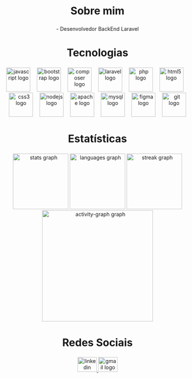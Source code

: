 <h1 align="center">Sobre mim</h1>

###

<p align="center">- Desenvolvedor BackEnd Laravel</p>

###

<h1 align="center">Tecnologias</h1>

###

<div align="center">
  <img src="https://cdn.jsdelivr.net/gh/devicons/devicon/icons/javascript/javascript-original.svg" height="65" alt="javascript logo"  />
  <img width="10" />
  <img src="https://cdn.jsdelivr.net/gh/devicons/devicon/icons/bootstrap/bootstrap-original.svg" height="65" alt="bootstrap logo"  />
  <img width="10" />
  <img src="https://cdn.jsdelivr.net/gh/devicons/devicon/icons/composer/composer-original.svg" height="65" alt="composer logo"  />
  <img width="10" />
  <img src="https://cdn.jsdelivr.net/gh/devicons/devicon/icons/laravel/laravel-original.svg" height="65" alt="laravel logo"  />
  <img width="10" />
  <img src="https://cdn.jsdelivr.net/gh/devicons/devicon/icons/php/php-original.svg" height="65" alt="php logo"  />
  <img width="10" />
  <img src="https://cdn.jsdelivr.net/gh/devicons/devicon/icons/html5/html5-original.svg" height="65" alt="html5 logo"  />
  <img width="10" />
  <img src="https://cdn.jsdelivr.net/gh/devicons/devicon/icons/css3/css3-original.svg" height="65" alt="css3 logo"  />
  <img width="10" />
  <img src="https://cdn.jsdelivr.net/gh/devicons/devicon/icons/nodejs/nodejs-original.svg" height="65" alt="nodejs logo"  />
  <img width="10" />
  <img src="https://cdn.jsdelivr.net/gh/devicons/devicon/icons/apache/apache-original.svg" height="65" alt="apache logo"  />
  <img width="10" />
  <img src="https://cdn.jsdelivr.net/gh/devicons/devicon/icons/mysql/mysql-original.svg" height="65" alt="mysql logo"  />
  <img width="10" />
  <img src="https://cdn.jsdelivr.net/gh/devicons/devicon/icons/figma/figma-original.svg" height="65" alt="figma logo"  />
  <img width="10" />
  <img src="https://cdn.jsdelivr.net/gh/devicons/devicon/icons/git/git-original.svg" height="65" alt="git logo"  />
</div>

###

<h1 align="center">Estatísticas</h1>

###

<div align="center">
  <img src="https://github-readme-stats.vercel.app/api?username=Samukaviga&hide_title=true&hide_rank=false&show_icons=true&include_all_commits=true&count_private=true&disable_animations=false&theme=dracula&locale=pt-br&hide_border=false&order=1" height="150" alt="stats graph"  />
  <img src="https://github-readme-stats.vercel.app/api/top-langs?username=Samukaviga&locale=pt-br&hide_title=false&layout=compact&card_width=320&langs_count=5&theme=dracula&hide_border=false&order=2" height="150" alt="languages graph"  />
  <img src="https://streak-stats.demolab.com?user=Samukaviga&locale=pt-br&mode=daily&theme=dracula&hide_border=false&border_radius=5&order=3" height="150" alt="streak graph"  />
  <img src="https://github-readme-activity-graph.vercel.app/graph?username=Samukaviga&radius=16&theme=react&area=true&order=5" height="300" alt="activity-graph graph"  />
</div>

###

<h1 align="center">Redes Sociais</h1>

###

<div align="center">
  <a href="https://www.linkedin.com/in/samuel-gomes-1655b620b/" target="_blank">
    <img src="https://raw.githubusercontent.com/maurodesouza/profile-readme-generator/master/src/assets/icons/social/linkedin/default.svg" width="52" height="40" alt="linkedin logo"  />
  </a>
  <a href="samuelgomes2021@gmail.com" target="_blank">
    <img src="https://raw.githubusercontent.com/maurodesouza/profile-readme-generator/master/src/assets/icons/social/gmail/default.svg" width="52" height="40" alt="gmail logo"  />
  </a>
</div>

###
